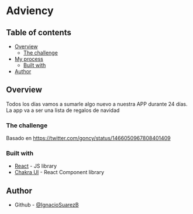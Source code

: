 # Adviency

## Table of contents

- [Overview](#overview)
  - [The challenge](#the-challenge)
- [My process](#my-process)
  - [Built with](#built-with)
- [Author](#author)

## Overview

Todos los días vamos a sumarle algo nuevo a nuestra APP durante 24 días.
La app va a ser una lista de regalos de navidad

### The challenge

Basado en
https://twitter.com/goncy/status/1466050967808401409

### Built with

- [React](https://reactjs.org/) - JS library
- [Chakra UI](https://chakra-ui.com/) - React Component library

## Author

- Github - [@IgnacioSuarezB](https://github.com/IgnacioSuarezB)
